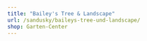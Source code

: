 ```yaml
---
title: "Bailey's Tree & Landscape"
url: /sandusky/baileys-tree-und-landscape/
shop: Garten-Center
---
```

